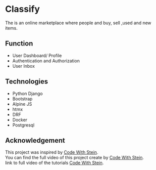 # Classify 

The is an online marketplace where people and buy, sell ,used and new items.
 
 

## Function

- User Dashboard/ Profile
- Authentication and Authorization
- User Inbox

 ## Technologies

- Python Django
- Bootstrap 
- Alpine JS
- htmx 
- DRF
- Docker 
- Postgresql


## Acknowledgement
This project was inspired by [Code With Stein](https://codewithstein.com/).  
You can find the full video of this project create by [Code With Stein](https://www.youtube.com/c/codewithstein).  
link to full video of the tutorials [Code With Stein](https://www.youtube.com/watch?v=ZxMB6Njs3ck&t=7759s).  
